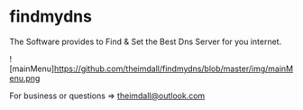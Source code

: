 # findmydns
The Software provides to Find & Set the Best Dns Server for you internet.

![mainMenu]https://github.com/theimdall/findmydns/blob/master/img/mainMenu.png

For business or questions => theimdall@outlook.com
